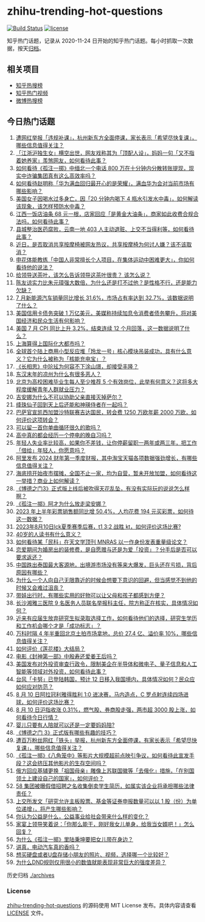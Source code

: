 # zhihu-trending-hot-questions

[![Build Status](https://github.com/justjavac/zhihu-trending-hot-questions/workflows/ci/badge.svg?branch=master)](https://github.com/justjavac/zhihu-trending-hot-questions/actions)
[![license](https://img.shields.io/github/license/justjavac/zhihu-trending-hot-questions)](https://github.com/justjavac/zhihu-trending-hot-questions/blob/master/LICENSE)

知乎热门话题，记录从 2020-11-24
日开始的知乎热门话题。每小时抓取一次数据，按天[归档](./archives)。

## 相关项目

- [知乎热搜榜](https://github.com/justjavac/zhihu-trending-top-search)
- [知乎热门视频](https://github.com/justjavac/zhihu-trending-hot-video)
- [微博热搜榜](https://github.com/justjavac/weibo-trending-hot-search)

## 今日热门话题

<!-- BEGIN -->
<!-- 最后更新时间 Fri Aug 11 2023 04:14:10 GMT+0800 (China Standard Time) -->

1. [遭网红举报「违规补课」，杭州新东方全面停课，家长表示「希望尽快复课」，哪些信息值得关注？](https://www.zhihu.com/question/616569960)
1. [「江浙沪独生女」横空出世，网友戏称其为「顶配人设」，妈妈一句「又不指着她养家」羡煞网友，如何看待此事？](https://www.zhihu.com/question/616588055)
1. [如何看待《孤注一掷》中缅北一个电话 800 万在十分钟内分散转账提现，现实中诈骗集团真有这么高效率吗？](https://www.zhihu.com/question/616192263)
1. [如何看待赵明称「华为满血回归最开心的是荣耀」，满血华为会对当前市场有哪些影响？](https://www.zhihu.com/question/616614286)
1. [美国女子因喝水过多身亡，因「20 分钟内喝下 4 瓶水引发水中毒」，如何解读该现象，该怎样预防水中毒？](https://www.zhihu.com/question/616184443)
1. [江西一饭店油条 68 元一根，店家回应「是黄金大油条」，商家如此收费合规合法吗，如何看待此事？](https://www.zhihu.com/question/616060943)
1. [县城整治医药腐败，云南一地 403 人主动退赃、上交不当得利等，如何看待此事？](https://www.zhihu.com/question/616551821)
1. [近日，是否取消共享按摩椅被网友热议，共享按摩椅为何讨人嫌？该不该取消？](https://www.zhihu.com/question/616559905)
1. [申花体能教练「中国人非常擅长个人项目，在集体运动中困难更大」，你如何看待他的说法？](https://www.zhihu.com/question/616584978)
1. [给领导送茶叶，该怎么告诉领导这茶叶很贵？ 该怎么说？](https://www.zhihu.com/question/616074998)
1. [陈友谅实力比朱元璋强大数倍，为什么还是打不过他？是性格不行，还是能力欠缺？](https://www.zhihu.com/question/588838528)
1. [7 月新能源汽车销量同比增长 31.6%，市场占有率达到 32.7%，该数据说明了什么？](https://www.zhihu.com/question/616593875)
1. [美国信用卡债务突破 1 万亿美元，美媒称持续加息令消费者债务攀升，将对美国经济和民众生活有何影响？](https://www.zhihu.com/question/616574734)
1. [美国 7 月 CPI 同比上升 3.2%，结束连续 12 个月回落，这一数据说明了什么？](https://www.zhihu.com/question/616661815)
1. [上海算得上国际化大都市吗？](https://www.zhihu.com/question/22866589)
1. [全球首个陆上商用小型反应堆「玲龙一号」核心模块吊装成功，具有什么意义？它为什么被称为「核能充电宝」？](https://www.zhihu.com/question/616216693)
1. [《长相思》中玱玹为何容不下涂山璟，却接受丰隆？](https://www.zhihu.com/question/616313972)
1. [东汉末年的凉州为什么有很多恶人？](https://www.zhihu.com/question/610407930)
1. [北京为高校困难毕业生每人至少推荐 5 个有效岗位，此举有何意义？这将多大程度缓解青年人群就业压力？](https://www.zhihu.com/question/616593208)
1. [吉安娜为什么不可以协助父亲直接灭掉萨尔？](https://www.zhihu.com/question/404710885)
1. [绛珠仙子回到天上后还能和神瑛侍者在一起吗？](https://www.zhihu.com/question/602741327)
1. [巴萨官宣凯西加盟沙特联赛吉达国民，转会费 1250 万欧年薪 2000 万欧，如何评价这项转会？](https://www.zhihu.com/question/616551281)
1. [可以留一首你单曲循环很久的歌吗？](https://www.zhihu.com/question/611196993)
1. [高中真的都会经历一个停电的晚自习吗？](https://www.zhihu.com/question/609084453)
1. [年轻人失业率比较高，如果你不差钱，让你停薪留职一两年或两三年，把工作「借给」年轻人，你愿意吗？](https://www.zhihu.com/question/615693642)
1. [阿里发布 2024 财年第一季度财报，其中淘宝天猫各项数据强劲增长，有哪些信息值得关注？](https://www.zhihu.com/question/616632671)
1. [海底捞开始夜市摆摊，全国不止一家，均为自营，暂未开放加盟，如何看待这一举措？商业上如何解读？](https://www.zhihu.com/question/616558984)
1. [《博德之门3》正式版上线后被吹得天花乱坠，有没有实际玩的说说怎么样啊？](https://www.zhihu.com/question/616220277)
1. [《孤注一掷》阿才为什么放走梁安娜？](https://www.zhihu.com/question/615798347)
1. [2023 年上半年彩票销售额同比增 50.4%，人均花费 194 元买彩票，如何待这一数据？](https://www.zhihu.com/question/616597276)
1. [2023年8月10日lck夏季赛季后赛，t1 3:2 战胜 kt，如何评价这场比赛?](https://www.zhihu.com/question/616659434)
1. [40岁的人读书有什么意义？](https://www.zhihu.com/question/616466418)
1. [如何看待某「民科」在天文学顶刊 MNRAS 以一作身份发表重量级论文？](https://www.zhihu.com/question/616579768)
1. [恋爱期间为婚房出的装修费，是自愿赠与还是为爱「投资」？分手后是否可以要求返还？](https://www.zhihu.com/question/616566996)
1. [中国跌出泰国最大客源地，出境游市场没有等来大爆发，巨头还在亏损，背后原因有哪些？](https://www.zhihu.com/question/616552634)
1. [为什么一个人向自己无限靠近的时候会想要下意识的回避，但当感觉不到他的时候又会难过沮丧？](https://www.zhihu.com/question/614760846)
1. [带娃出行时，有哪些实用的好物可以让父母和孩子都感到方便？](https://www.zhihu.com/question/614480964)
1. [长沙湘雅三医院 9 名医务人员联名举报科主任，院方称正在核实，具体情况如何？](https://www.zhihu.com/question/616561816)
1. [近来有应届生放弃研究生拟录取选择工作，如何看待他们的选择，研究生学历和工作机会哪个才是「成功标志」？](https://www.zhihu.com/question/616564552)
1. [万科时隔 4 年半重回北京土拍市场拿地，总价 27.4 亿、溢价率 10%，哪些信息值得关注？](https://www.zhihu.com/question/616437144)
1. [如何评价《莲花楼》大结局？](https://www.zhihu.com/question/616467449)
1. [电影《封神第一部》中殷寿还爱姜王后吗？](https://www.zhihu.com/question/615752697)
1. [美国发布对外投资审查行政令，限制美企在半导体和微电子、量子信息和人工智能等领域对外投资，如何看待此事？](https://www.zhihu.com/question/616553467)
1. [台风「卡努」已登陆韩国，预计 12 日移入我国境内，具体情况如何？民众应如何应对防范？](https://www.zhihu.com/question/616608503)
1. [8 月 10 日阿拉冠利雅得胜利 1:0 进决赛，马内造点，C 罗点射连续四场进球，如何评价这场比赛？](https://www.zhihu.com/question/616551219)
1. [8 月 10 日沪指收涨 0.31%，燃气股、券商股走强，两市超 3000 股上涨，如何看待今日行情？](https://www.zhihu.com/question/616560420)
1. [婴儿只要有人陪就可以还是一定要妈妈陪?](https://www.zhihu.com/question/615709309)
1. [《博德之门 3》正式版有哪些有趣的技巧？](https://www.zhihu.com/question/616379196)
1. [遭百万粉丝网红「铁头」举报，杭州新东方全面停课，有家长表示「希望尽快复课」，哪些信息值得关注？](https://www.zhihu.com/question/616590330)
1. [《孤注一掷》《八角笼中》等影片大规模超前点映引争议，如何看待此宣发手段？这会挤压其他影片的生存空间吗？](https://www.zhihu.com/question/616565669)
1. [俄方回应基辅更换「祖国母亲」雕像上苏联国徽等「去俄化」措施，「在别国领土上建设自己的国家」，如何评价？](https://www.zhihu.com/question/616576431)
1. [58 集团被曝假借招聘之名收集倒卖学生简历，如属实该企业将承担哪些法律责任？](https://www.zhihu.com/question/616561320)
1. [上交所发文「研究允许主板股票、基金等证券申报数量可以以 1 股（份）为单位递增」，将产生哪些影响？](https://www.zhihu.com/question/616662255)
1. [你认为公益是什么，公益事业给社会带来什么样的变化？](https://www.zhihu.com/question/616640106)
1. [家宴上领导笑着说：「你那么能干，刚好我女儿单身，给我当女婿吧！」怎么回复？](https://www.zhihu.com/question/616206489)
1. [为什么《孤注一掷》里陆秉坤要把女儿带在身边？](https://www.zhihu.com/question/615971726)
1. [讲真，电动汽车真的香吗？](https://www.zhihu.com/question/616224743)
1. [想买硬盘或者U盘存储小朋友的照片、视频，选择哪一个比较好？](https://www.zhihu.com/question/616386000)
1. [为什么DND规则仅用很小的数值就能表现非常巨大的强度差异？](https://www.zhihu.com/question/616335527)

<!-- END -->

历史归档 [./archives](./archives)

### License

[zhihu-trending-hot-questions](https://github.com/justjavac/zhihu-trending-hot-questions)
的源码使用 MIT License 发布。具体内容请查看 [LICENSE](./LICENSE) 文件。
